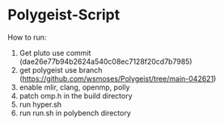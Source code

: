 # Polygeist-Script

How to run:
1. Get pluto use commit (dae26e77b94b2624a540c08ec7128f20cd7b7985)
2. get polygeist use branch (https://github.com/wsmoses/Polygeist/tree/main-042621)
3. enable mlir, clang, openmp, polly
4. patch omp.h in the build directory
5. run hyper.sh
6. run run.sh in polybench directory
